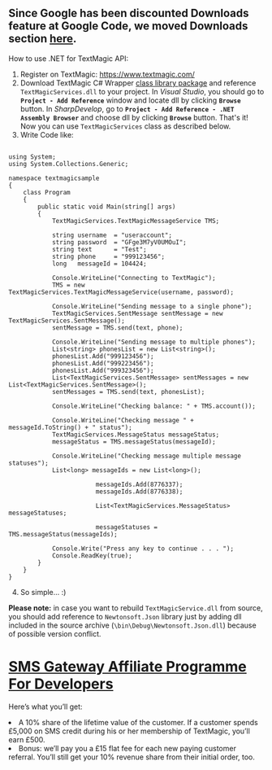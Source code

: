 ## Since Google has been discounted **Downloads** feature at Google Code, we moved Downloads section <a href='https://drive.google.com/folderview?id=0B1j_HRAua5sxQktzR0U1amNqZk0&usp=sharing'>here</a>. ##

How to use .NET for TextMagic API:

  1. Register on TextMagic: https://www.textmagic.com/
  1. Download TextMagic C# Wrapper [class library package](https://drive.google.com/folderview?id=0B1j_HRAua5sxQktzR0U1amNqZk0&usp=sharing) and reference `TextMagicServices.dll` to your project. In _Visual Studio_, you should go to **`Project - Add Reference`** window and locate dll by clicking **`Browse`** button. In _SharpDevelop_, go to **`Project - Add Reference - .NET Assembly Browser`** and choose dll by clicking **`Browse`** button. That's it! Now you can use `TextMagicServices` class as described below.
  1. Write Code like:

```

using System;
using System.Collections.Generic;

namespace textmagicsample
{
	class Program
	{
		public static void Main(string[] args)
		{
			TextMagicServices.TextMagicMessageService TMS;
			
			string username  = "useraccount";
			string password  = "GFge3M7yV0UMOuI";			
			string text      = "Test";
			string phone     = "999123456";
			long   messageId = 104424;
			
			Console.WriteLine("Connecting to TextMagic");
			TMS = new TextMagicServices.TextMagicMessageService(username, password);
			
			Console.WriteLine("Sending message to a single phone");
			TextMagicServices.SentMessage sentMessage = new TextMagicServices.SentMessage();
			sentMessage = TMS.send(text, phone);
			
			Console.WriteLine("Sending message to multiple phones");
			List<string> phonesList = new List<string>();
			phonesList.Add("999123456");
			phonesList.Add("999223456");
			phonesList.Add("999323456");
			List<TextMagicServices.SentMessage> sentMessages = new List<TextMagicServices.SentMessage>();
			sentMessages = TMS.send(text, phonesList);
			
			Console.WriteLine("Checking balance: " + TMS.account());
			
			Console.WriteLine("Checking message " + messageId.ToString() + " status");
			TextMagicServices.MessageStatus messageStatus;
			messageStatus = TMS.messageStatus(messageId);
			
			Console.WriteLine("Checking message multiple message statuses");
			List<long> messageIds = new List<long>();

                        messageIds.Add(8776337);
                        messageIds.Add(8776338);

                        List<TextMagicServices.MessageStatus> messageStatuses;

                        messageStatuses = TMS.messageStatus(messageIds);
			
			Console.Write("Press any key to continue . . . ");
			Console.ReadKey(true);
		}
	}
}

```

4. So simple... :)

**Please note:** in case you want to rebuild `TextMagicService.dll` from source, you should add reference to `Newtonsoft.Json` library just by adding dll included in the source archive (`\bin\Debug\Newtonsoft.Json.dll`) because of possible version conflict.

# <a href='http://www.textmagic.com/affiliate/fordevelopers.html'>SMS Gateway Affiliate Programme For Developers</a> #

Here’s what you’ll get:

<li>A 10% share of the lifetime value of the customer. If a customer spends £5,000 on SMS credit during his or her membership of TextMagic, you’ll earn £500.</li>

<li>Bonus: we’ll pay you a £15 flat fee for each new paying customer referral. You’ll still get your 10% revenue share from their initial order, too.</li>